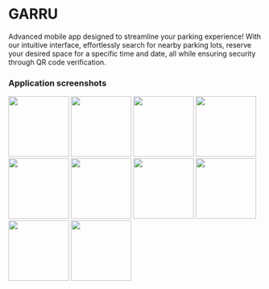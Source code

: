 # GARRU
Advanced mobile app designed to streamline your parking experience! With our intuitive interface, effortlessly search for nearby parking lots, reserve your desired space for a specific time and date, all while ensuring security through QR code verification.

### Application screenshots

<p float="left">
  <img src="https://user-images.githubusercontent.com/56247982/194707727-000d4d8b-edc1-4100-9ff9-2fece82f62d0.jpg" width="120" />
  <img src="https://user-images.githubusercontent.com/56247982/194707740-dcd40baf-567a-4379-8625-189c847f636d.jpg" width="120" /> 
  <img src="https://user-images.githubusercontent.com/56247982/194707749-99dab192-be74-4f96-b4f6-3ed4bf389ef4.jpg" width="120" />
  <img src="https://user-images.githubusercontent.com/56247982/194707752-244c8b6c-be03-49f7-b2f3-93612799f746.jpg" width="120" />
  <img src="https://user-images.githubusercontent.com/56247982/194707755-12f2cd2f-e2ea-4af8-ab30-b325f2919451.jpg" width="120" />
  <img src="https://user-images.githubusercontent.com/56247982/194707757-3d213ad3-2086-4d2f-a3c2-0bbe4f9a6541.jpg" width="120" />
  <img src="https://user-images.githubusercontent.com/56247982/194707758-87780f8d-af2d-4a4a-a020-fd448f3d208a.jpg" width="120" />
  <img src="https://user-images.githubusercontent.com/56247982/194707761-6130311c-13c4-484c-9e65-5223a2e2cd30.jpg" width="120" />
  <img src="https://user-images.githubusercontent.com/56247982/194707763-0ee8a782-ddb0-4ab8-9276-7d8d4028dadb.jpg" width="120" />
  <img src="https://user-images.githubusercontent.com/56247982/194707765-4a22ed75-9737-419f-a1b2-4a8958e019ad.jpg" width="120" />
</p>

